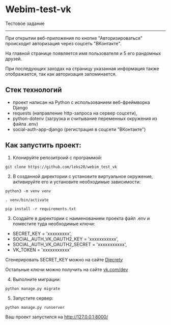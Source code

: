 # Webim-test-vk
Тестовое задание
________________________________________________________________
При открытии веб-приложения по кнопке "Авторизироваться" происходит авторизация через соцсеть "ВКонтакте".

На главной странице появляется имя пользователя и 5 его рандомных друзей.

При последующих заходах на страницу указанная информация также отображается, так как авторизация запоминается.

## Стек технологий
- проект написан на Python с использованием веб-фреймворка Django
- requests (направление http-запроса на сервер соцсети),
- python-dotenv (загрузка и считывание переменных окружения из файла .env)
- social-auth-app-django (регистрация в соцсети "ВКонтакте")

## Как запустить проект:

1) Клонируйте репозитроий с программой:
```
git clone https://github.com/leks20/webim_test_vk
```
2) В созданной директории c установите виртуальное окружение, активируйте его и установите необходимые зависимости:
```
python3 -m venv venv

. venv/bin/activate

pip install -r requirements.txt
```
3) Создайте в директории c наименованием проекта файл .env и поместите туда необходимые ключи:
- SECRET_KEY = 'ххххххххх',
- SOCIAL_AUTH_VK_OAUTH2_KEY = 'ххххххххххх',
- SOCIAL_AUTH_VK_OAUTH2_SECRET = 'ххххххххххх',
- VK_TOKEN = 'ххххххххххх'

Сгенерировать SECRET_KEY можно на сайте [Djecrety](https://djecrety.ir/)

Остальные ключи можно получить на сайте [vk.com/dev](https://vk.com/dev)

4) Выполните миграции:
```
python manage.py migrate
```
5) Запустите сервер:
```
python manage.py runserver
```
Ваш проект запустился на http://127.0.0.1:8000/

